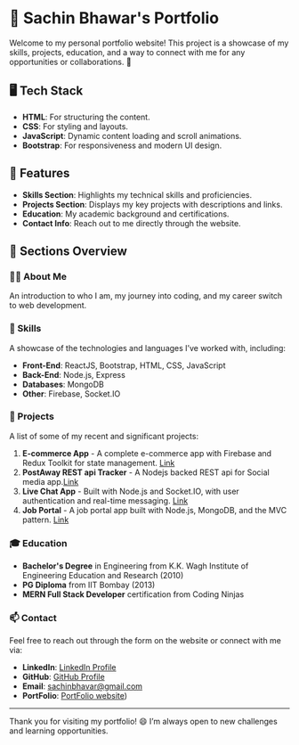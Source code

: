 # 💼 Sachin Bhawar's Portfolio

Welcome to my personal portfolio website! This project is a showcase of my skills, projects, education, and a way to connect with me for any opportunities or collaborations. 🎉

## 🖥️ Tech Stack

- **HTML**: For structuring the content.
- **CSS**: For styling and layouts.
- **JavaScript**: Dynamic content loading and scroll animations.
- **Bootstrap**: For responsiveness and modern UI design.

## 🚀 Features

- **Skills Section**: Highlights my technical skills and proficiencies.
- **Projects Section**: Displays my key projects with descriptions and links.
- **Education**: My academic background and certifications.
- **Contact Info**: Reach out to me directly through the website.

## 📝 Sections Overview

### 👨‍💻 About Me
An introduction to who I am, my journey into coding, and my career switch to web development.

### 💼 Skills
A showcase of the technologies and languages I’ve worked with, including:

- **Front-End**: ReactJS, Bootstrap, HTML, CSS, JavaScript
- **Back-End**: Node.js, Express
- **Databases**: MongoDB
- **Other**: Firebase, Socket.IO

### 📂 Projects
A list of some of my recent and significant projects:

1. **E-commerce App** - A complete e-commerce app with Firebase and Redux Toolkit for state management. [Link](https://github.com/sachinbhawar2014/ecommerce-app)
2. **PostAway REST api Tracker** - A Nodejs backed REST api for Social media app.[Link](https://github.com/sachinbhawar2014/PostAway-REST-API)
3. **Live Chat App** - Built with Node.js and Socket.IO, with user authentication and real-time messaging. [Link](https://chatterup-chat-app.onrender.com)
4. **Job Portal** - A job portal app built with Node.js, MongoDB, and the MVC pattern. [Link](https://github.com/sachinbhawar2014/jobPortalNodeJsExpressApp)

### 🎓 Education
- **Bachelor's Degree** in Engineering from K.K. Wagh Institute of Engineering Education and Research (2010)
- **PG Diploma** from IIT Bombay (2013)
- **MERN Full Stack Developer** certification from Coding Ninjas

### 📫 Contact
Feel free to reach out through the form on the website or connect with me via:

- **LinkedIn**: [LinkedIn Profile](https://www.linkedin.com/in/sachin-bhawar/)
- **GitHub**: [GitHub Profile](https://github.com/sachinbhawar2014)
- **Email**: sachinbhavar@gmail.com
- **PortFolio**: [PortFolio website](https://sachinbhawar.netlify.app/))

---

Thank you for visiting my portfolio! 😄 I’m always open to new challenges and learning opportunities.
